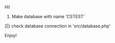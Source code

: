 Hi!

1) Make database with name 'CSTEST'

2|) check database connection in 'src/database.php'

Enjoy!

